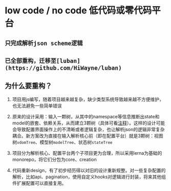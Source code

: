 # low code / no code 低代码或零代码平台

## `只完成解析json scheme逻辑`
## `已全部重构，迁移至[luban](https://github.com/HiWayne/luban)`

## 为什么要重构？

1. 项目用js编写，随着项目越来越复杂，缺少类型系统导致越来越不方便维护，也无法避免一些简单错误

2. 原来的设计采用：输入一颗树，从其中的namespace等信息推断出state和model的嵌套、依赖关系，从而建立3颗树（具体可看[注释](https://github.com/HiWayne/shekina/blob/master/src/core/compile/index.js)）。这样的设计可能会导致配置界面操作上的不清晰或者逻辑复杂，也让解析json的逻辑非常复杂耦合。新方案改为直接在输入解析核心前（即在配置平台）就是3颗树：视图树`vdomTree`、模型树`modelTree`、状态树`stateTree`

3. 项目分为解析核心、配置平台两个子项目更为合理，所以采用lerna为基础的monorepo，将它们分包为core、creation

4. 代码重新design，有了初步经历得以对旧的设计重新规整。对一些复杂配置的解析，比如api、pagination，使用自定义hooks对逻辑进行封装，将来其他组件扩展配置可以直接复用。
